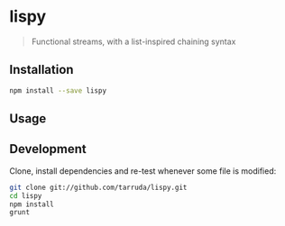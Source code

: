 # lispy

> Functional streams, with a list-inspired chaining syntax

## Installation

```sh
npm install --save lispy
```

## Usage

## Development

Clone, install dependencies and re-test whenever some file is modified:

```sh
git clone git://github.com/tarruda/lispy.git
cd lispy
npm install
grunt
```

